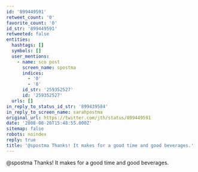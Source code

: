 ```yaml
---
id: '899449591'
retweet_count: '0'
favorite_count: '0'
id_str: '899449591'
retweeted: false
entities:
  hashtags: []
  symbols: []
  user_mentions:
    - name: sco post
      screen_name: spostma
      indices:
        - '0'
        - '8'
      id_str: '259352527'
      id: '259352527'
  urls: []
in_reply_to_status_id_str: '899439584'
in_reply_to_screen_name: sarahpostma
original_url: https://twitter.com/jth/status/899449591
date: '2008-08-26T15:48:55.000Z'
sitemap: false
robots: noindex
reply: true
title: '@spostma Thanks! It makes for a good time and good beverages.'
---
```


@spostma Thanks! It makes for a good time and good beverages.